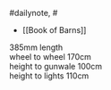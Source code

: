 #dailynote, #
- [[Book of Barns]]

385mm length  
wheel to wheel 170cm  
height to gunwale 100cm  
height to lights 110cm